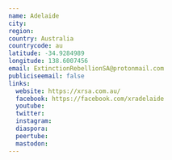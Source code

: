 ```yaml
---
name: Adelaide
city:
region:
country: Australia
countrycode: au
latitude: -34.9284989
longitude: 138.6007456
email: ExtinctionRebellionSA@protonmail.com
publiciseemail: false
links:
  website: https://xrsa.com.au/
  facebook: https://facebook.com/xradelaide
  youtube:
  twitter:
  instagram:
  diaspora:
  peertube:
  mastodon:
---
```


